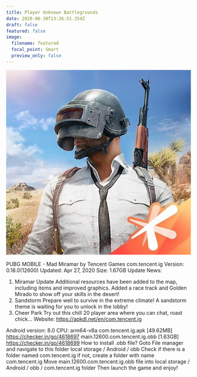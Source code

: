 ```yaml
---
title: Player Unknown Battlegrounds
date: 2020-06-30T13:26:51.354Z
draft: false
featured: false
image:
  filename: featured
  focal_point: Smart
  preview_only: false
---
```

>

![](img_20200618_003711_775.jpg)

PUBG MOBILE - Mad Miramar by Tencent Games
com.tencent.ig
Version: 0.18.0(12600)
Updated: Apr 27, 2020
Size: 1.67GB
Update News:
1. Miramar Update
Additional resources have been added to the map, including items and improved graphics. 
Added a race track and Golden Mirado to show off your skills in the desert!
2. Sandstorm
Prepare well to survive in the extreme climate!
A sandstorm theme is waiting for you to unlock in the lobby!
3. Cheer Park
Try out this chill 20 player area where you can chat, roast chick...
Website: https://apkdl.net/en/com.tencent.ig

Android version: 8.0
CPU: arm64-v8a
com.tencent.ig.apk \[49.62MB]
https://checker.in/go/4618697
main.12600.com.tencent.ig.obb \[1.63GB]
https://checker.in/go/4618699
How to install .obb file?
Goto File manager and navigate to this folder local storage / Android / obb
Check if there is a folder named com.tencent.ig if not, create a folder with name com.tencent.ig
Move main.12600.com.tencent.ig.obb file into local storage / Android / obb / com.tencent.ig folder
Then launch the game and enjoy!